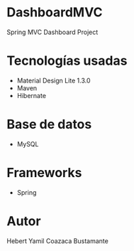 # DashboardMVC
Spring MVC Dashboard Project
# Tecnologías usadas
  - Material Design Lite 1.3.0
  - Maven
  - Hibernate
# Base de datos
  - MySQL  
# Frameworks
  - Spring
# Autor
Hebert Yamil Coazaca Bustamante
